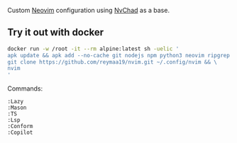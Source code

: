 Custom [Neovim](https://neovim.io/) configuration using [NvChad](https://nvchad.com/) as a base.

## Try it out with docker
```sh
docker run -w /root -it --rm alpine:latest sh -uelic '
apk update && apk add --no-cache git nodejs npm python3 neovim ripgrep build-base wget bash && \
git clone https://github.com/reymaa19/nvim.git ~/.config/nvim && \
nvim
'
```

Commands:
```
:Lazy
:Mason
:TS
:Lsp
:Conform
:Copilot
```

